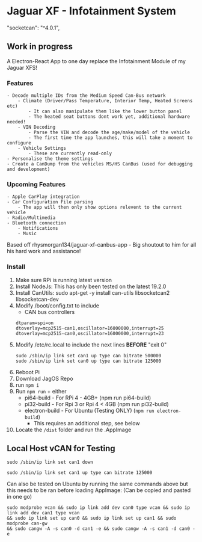 # Jaguar XF - Infotainment System

"socketcan": "^4.0.1",


## Work in progress
A Electron-React App to one day replace the Infotainment Module of my Jaguar XFS!
### Features
    - Decode multiple IDs from the Medium Speed Can-Bus network
        - Climate (Driver/Pass Temperature, Interior Temp, Heated Screens etc)
            - It can also manipulate them like the lower button panel
            - The heated seat buttons dont work yet, additional hardware needed!
        - VIN Decoding
            - Parse the VIN and decode the age/make/model of the vehicle
            - The first time the app launches, this will take a moment to configure
        - Vehicle Settings
            - These are currently read-only
    - Personalise the theme settings
    - Create a CanDump from the vehicles MS/HS CanBus (used for debugging and development)

### Upcoming Features
    - Apple CarPlay integration
    - Car Configuration File parsing
        - The app will then only show options relevent to the current vehicle
    - Radio/Multimedia
    - Bluetooth connection
        - Notifications
        - Music

Based off rhysmorgan134/jaguar-xf-canbus-app - Big shoutout to him for all his hard work and assistance!
### Install
1) Make sure RPi is running latest version
2) Install NodeJs: This has only been tested on the latest 19.2.0
4) Install CanUtils: sudo apt-get -y install can-utils libsocketcan2 libsocketcan-dev
5) Modify /boot/config.txt to include
    * CAN bus controllers
    ```
    dtparam=spi=on
    dtoverlay=mcp2515-can1,oscillator=16000000,interrupt=25
    dtoverlay=mcp2515-can0,oscillator=16000000,interrupt=23
    ```
6) Modify /etc/rc.local to include the next lines **BEFORE** "exit 0"
    ```
    sudo /sbin/ip link set can1 up type can bitrate 500000
    sudo /sbin/ip link set can0 up type can bitrate 125000
    ```
7) Reboot Pi
8) Download JagOS Repo
9) run `npm i`
10) Run `npm run` + either
    * pi64-build - For RPi 4 - 4GB+ (npm run pi64-build)
    * pi32-build - For Rpi 3 or Rpi 4 < 4GB (npm run pi32-build)
    * electron-build - For Ubuntu (Testing ONLY) (`npm run electron-build`)
        * This requires an additional step, see below
11) Locate the `/dist` folder and run the .AppImage

## Local Host vCAN for Testing

`sudo /sbin/ip link set can1 down`

`sudo /sbin/ip link set can1 up type can bitrate 125000`

Can also be tested on Ubuntu by running the same commands above but this needs to be ran before loading AppImage:
(Can be copied and pasted in one go)
```
sudo modprobe vcan && sudo ip link add dev can0 type vcan && sudo ip link add dev can1 type vcan
&& sudo ip link set up can0 && sudo ip link set up can1 && sudo modprobe can-gw
&& sudo cangw -A -s can0 -d can1 -e && sudo cangw -A -s can1 -d can0 -e
```
